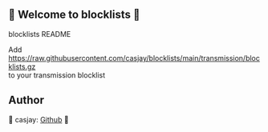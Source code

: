 ## 👋 Welcome to blocklists 🚀  

blocklists README  
  


Add https://raw.githubusercontent.com/casjay/blocklists/main/transmission/blocklists.gz  
to your transmission blocklist

  
## Author  

🤖 casjay: [Github](https://github.com/casjay) 🤖  
